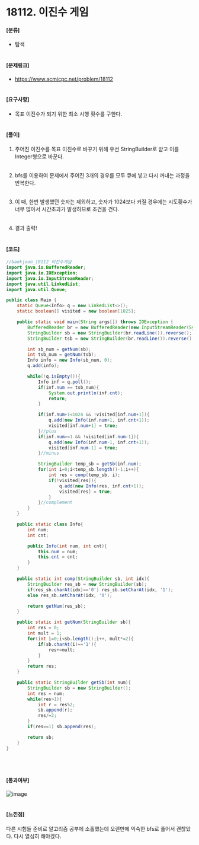 <h1>18112. 이진수 게임</h1>

#### [분류]
- 탐색
<br><br>

#### [문제링크]
- https://www.acmicpc.net/problem/18112
<br><br>


#### [요구사항]
- 목표 이진수가 되기 위한 최소 시행 횟수를 구한다.<br><br> 

#### [풀이]

1. 주어진 이진수를 목표 이진수로 바꾸기 위해 우선 StringBuilder로 받고 이를 Integer형으로 바꾼다.<br><br>

2. bfs를 이용하여 문제에서 주어진 3개의 경우를 모두 큐에 넣고 다시 꺼내는 과정을 반복한다.<br><br>

3. 이 때, 한번 발생했던 숫자는 제외하고, 숫자가 1024보다 커질 경우에는 시도횟수가 너무 많아서 시간초과가 발생하므로 조건을 건다.<br><br>

4. 결과 출력!<br><br>


#### [코드]
```java
//baekjoon_18112_이진수게임
import java.io.BufferedReader;
import java.io.IOException;
import java.io.InputStreamReader;
import java.util.LinkedList;
import java.util.Queue;

public class Main {
    static Queue<Info> q = new LinkedList<>();
    static boolean[] visited = new boolean[1025];

    public static void main(String args[]) throws IOException {
        BufferedReader br = new BufferedReader(new InputStreamReader(System.in));
        StringBuilder sb = new StringBuilder(br.readLine()).reverse();
        StringBuilder tsb = new StringBuilder(br.readLine()).reverse();

        int sb_num = getNum(sb);
        int tsb_num = getNum(tsb);
        Info info = new Info(sb_num, 0);
        q.add(info);

        while(!q.isEmpty()){
            Info inf = q.poll();
            if(inf.num == tsb_num){
                System.out.println(inf.cnt);
                return;
            }

            if(inf.num+1<1024 && !visited[inf.num+1]){
                q.add(new Info(inf.num+1, inf.cnt+1));
                visited[inf.num+1] = true;
            }//plus
            if(inf.num>=1 && !visited[inf.num-1]){
                q.add(new Info(inf.num-1, inf.cnt+1));
                visited[inf.num-1] = true;
            }//minus

            StringBuilder temp_sb = getSb(inf.num);
            for(int i=0;i<temp_sb.length()-1;i++){
                int res = comp(temp_sb, i);
                if(!visited[res]){
                    q.add(new Info(res, inf.cnt+1));
                    visited[res] = true;
                }
            }//complement
        }
    }

    public static class Info{
        int num;
        int cnt;

        public Info(int num, int cnt){
            this.num = num;
            this.cnt = cnt;
        }
    }

    public static int comp(StringBuilder sb, int idx){
        StringBuilder res_sb = new StringBuilder(sb);
        if(res_sb.charAt(idx)=='0') res_sb.setCharAt(idx, '1');
        else res_sb.setCharAt(idx, '0');

        return getNum(res_sb);
    }

    public static int getNum(StringBuilder sb){
        int res = 0;
        int mult = 1;
        for(int i=0;i<sb.length();i++, mult*=2){
            if(sb.charAt(i)=='1'){
                res+=mult;
            }
        }
        return res;
    }

    public static StringBuilder getSb(int num){
        StringBuilder sb = new StringBuilder();
        int res = num;
        while(res>1){
            int r = res%2;
            sb.append(r);
            res/=2;
        }
        if(res==1) sb.append(res);

        return sb;
    }
}
```
<br><br>

#### [통과여부]
![image](https://user-images.githubusercontent.com/54053016/117647988-a4b78c00-b1c8-11eb-89e8-906c68213a71.png)
<br><br>

#### [느낀점]
다른 시험들 준비로 알고리즘 공부에 소홀했는데 오랜만에 익숙한 bfs로 풀어서 괜찮았다. 다시 열심히 해야겠다.